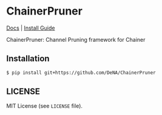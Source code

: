 # ChainerPruner

[Docs](https://dena.github.io/ChainerPruner/)
| [Install Guide](https://dena.github.io/ChainerPruner/install.html)

ChainerPruner: Channel Pruning framework for Chainer

## Installation

```bash
$ pip install git+https://github.com/DeNA/ChainerPruner
```

## LICENSE

MIT License (see `LICENSE` file).


